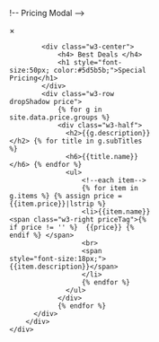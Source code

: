!-- Pricing Modal -->
<div id="priceModal" class="w3-modal">
    <div class="w3-modal-content w3-animate-zoom" style="width:50%">
        <div class="w3-container w3-padding-large">
            <span onclick="$('#priceModal').hide();" class="w3-closebtn">&times;</span>

            <div class="w3-center">
                <h4> Best Deals </h4>
                <h1 style="font-size:50px; color:#5d5b5b;">Special Pricing</h1>
            </div>
            <div class="w3-row  dropShadow price">
                {% for g in site.data.price.groups %}
                <div class="w3-half">
                  <h2>{{g.description}}</h2> {% for title in g.subTitles %}
                  <h6>{{title.name}}</h6> {% endfor %}
                  <ul>
                      <!--each item-->
                      {% for item in g.items %} {% assign price = {{item.price}}|lstrip %}
                      <li>{{item.name}} <span class="w3-right priceTag">{% if price != '' %}  {{price}} {% endif %} </span>
                      <br>
                      <span style="font-size:18px;">{{item.description}}</span>
                      </li>
                      {% endfor %}
                  </ul>
                </div>
                {% endfor %}
          </div>
        </div>
    </div>
</div>
